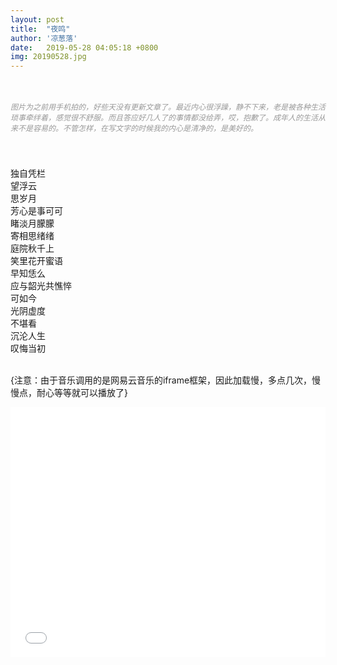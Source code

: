 ```yaml
---
layout: post
title:  "夜鸣"
author: '凉葱落'
date:   2019-05-28 04:05:18 +0800
img: 20190528.jpg
---
```

<br>
<h5 style="color:#999; font-size:12px;font-weight:300">图片为之前用手机拍的，好些天没有更新文章了。最近内心很浮躁，静不下来，老是被各种生活琐事牵绊着，感觉很不舒服。而且答应好几人了的事情都没给弄，哎，抱歉了。成年人的生活从来不是容易的。不管怎样，在写文字的时候我的内心是清净的，是美好的。</h5>
<br>
<br>
独自凭栏<br>
望浮云<br>
思岁月<br>
芳心是事可可<br>
睹淡月朦朦<br>
寄相思绪绪<br>
庭院秋千上<br>
笑里花开蜜语<br>
早知恁么<br>
应与韶光共憔悴<br>
可如今<br>
光阴虚度<br>
不堪看<br>
沉沦人生<br>
叹悔当初<br>
<br>

{注意：由于音乐调用的是网易云音乐的iframe框架，因此加载慢，多点几次，慢慢点，耐心等等就可以播放了}
<iframe frameborder="0" src="//music.163.com/outchain/player?type=0&id=993384389&auto=1&height=430" allowfullscreen style="width:100%;height:400px"></iframe>


